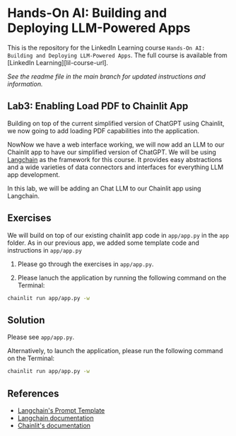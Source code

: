 # Hands-On AI: Building and Deploying LLM-Powered Apps
This is the repository for the LinkedIn Learning course `Hands-On AI: Building and Deploying LLM-Powered Apps`. The full course is available from [LinkedIn Learning][lil-course-url].

_See the readme file in the main branch for updated instructions and information._
## Lab3: Enabling Load PDF to Chainlit App
Building on top of the current simplified version of ChatGPT using Chainlit, we now going to add loading PDF capabilities into the application.

 NowNow we have a web interface working, we will now add an LLM to our Chainlit app to have our simplified version of ChatGPT. We will be using [Langchain](https://python.langchain.com/docs/get_started/introduction) as the framework for this course. It provides easy abstractions and a wide varieties of data connectors and interfaces for everything LLM app development.

In this lab, we will be adding an Chat LLM to our Chainlit app using Langchain.

## Exercises

We will build on top of our existing chainlit app code in `app/app.py` in the `app` folder. As in our previous app, we added some template code and instructions in `app/app.py`

1. Please go through the exercises in `app/app.py`. 

2. Please lanuch the application by running the following command on the Terminal:

```bash
chainlit run app/app.py -w
```

## Solution

Please see `app/app.py`.

Alternatively, to launch the application, please run the following command on the Terminal:

```bash
chainlit run app/app.py -w
```


## References

- [Langchain's Prompt Template](https://python.langchain.com/docs/modules/model_io/prompts/prompt_templates/#chatprompttemplate)
- [Langchain documentation](https://python.langchain.com/docs/modules/chains/foundational/llm_chain#legacy-llmchain)
- [Chainlit's documentation](https://docs.chainlit.io/get-started/pure-python)
